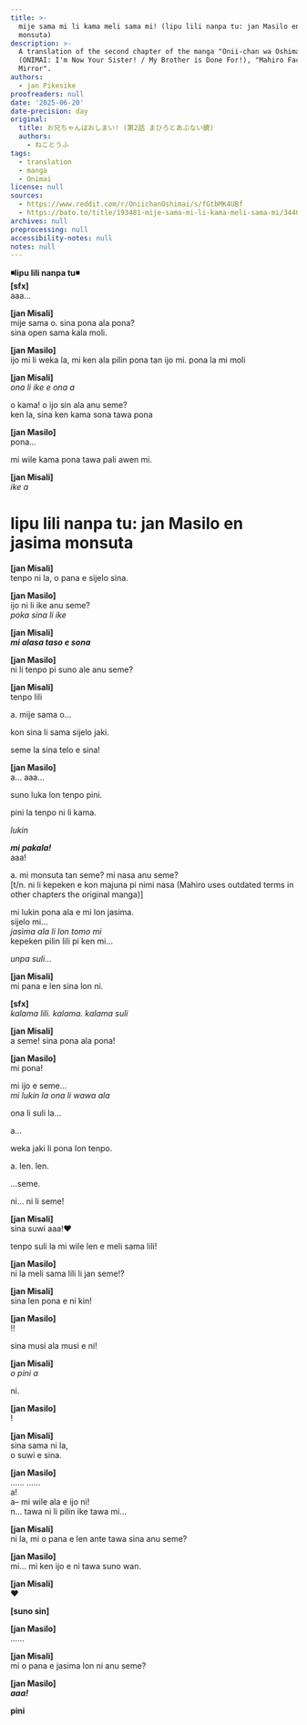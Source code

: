 ```yaml
---
title: >-
  mije sama mi li kama meli sama mi! (lipu lili nanpa tu: jan Masilo en jasima
  monsuta)
description: >-
  A translation of the second chapter of the manga "Onii-chan wa Oshimai!"
  (ONIMAI: I'm Now Your Sister! / My Brother is Done For!), "Mahiro Faces The
  Mirror".
authors:
  - jan Pikesike
proofreaders: null
date: '2025-06-20'
date-precision: day
original:
  title: お兄ちゃんはおしまい! (第2話 まひろとあぶない鏡)
  authors:
    - ねことうふ
tags:
  - translation
  - manga
  - Onimai
license: null
sources:
  - https://www.reddit.com/r/OniichanOshimai/s/fGtbMK4UBf
  - https://bato.to/title/193481-mije-sama-mi-li-kama-meli-sama-mi/3440931-vol_1-ch_2
archives: null
preprocessing: null
accessibility-notes: null
notes: null
---
```


**◾lipu lili nanpa tu◾**  
**[sfx]**  
aaa…  

**[jan Misali]**  
mije sama o. sina pona ala pona?  
sina open sama kala moli.  

**[jan Masilo]**  
ijo mi li weka la, mi ken ala pilin pona tan ijo mi. pona la mi moli

**[jan Misali]**  
*ona li ike e ona a*  

o kama! o ijo sin ala anu seme?  
ken la, sina ken kama sona tawa pona  

**[jan Masilo]**  
pona…

mi wile kama pona tawa pali awen mi.

**[jan Misali]**  
*ike a*

# lipu lili nanpa tu: jan Masilo en jasima monsuta  

**[jan Misali]**  
tenpo ni la, o pana e sijelo sina.  

**[jan Masilo]**  
ijo ni li ike anu seme?  
*poka sina li ike*  

**[jan Misali]**  
***mi alasa taso e sona***

**[jan Masilo]**  
ni li tenpo pi suno ale anu seme?  

**[jan Misali]**  
tenpo lili  

a. mije sama o…

kon sina li sama sijelo jaki.

seme la sina telo e sina!  

**[jan Masilo]**  
a… aaa…  

suno luka lon tenpo pini.  

pini la tenpo ni li kama.  

*lukin*  

***mi pakala!***  
aaa!  

a. mi monsuta tan seme? mi nasa anu seme?  
[t/n. ni li kepeken e kon majuna pi nimi nasa (Mahiro uses outdated terms in other chapters the original manga)]  

mi lukin pona ala e mi lon jasima.  
sijelo mi…  
*jasima ala li lon tomo mi*  
kepeken pilin lili pi ken mi…  

*unpa suli…*

**[jan Misali]**  
mi pana e len sina lon ni.  

**[sfx]**  
*kalama lili. kalama. kalama suli*

**[jan Misali]**  
a seme! sina pona ala pona!

**[jan Masilo]**  
mi pona!  

mi ijo e seme…  
*mi lukin la ona li wawa ala*  

ona li suli la…  

a…  

weka jaki li pona lon tenpo.  

a. len. len.  

…seme.  

ni… ni li seme!  

**[jan Misali]**  
sina suwi aaa!♥️

tenpo suli la mi wile len e meli sama lili!

**[jan Masilo]**  
ni la meli sama lili li jan seme!?

**[jan Misali]**  
sina len pona e ni kin!

**[jan Masilo]**  
!!  

sina musi ala musi e ni!

**[jan Misali]**  
*o pini a*

ni.

**[jan Masilo]**  
!

**[jan Misali]**  
sina sama ni la,  
o suwi e sina.

**[jan Masilo]**  
…… ……  
a!  
a– mi wile ala e ijo ni!  
n… tawa ni li pilin ike tawa mi…  

**[jan Misali]**  
ni la, mi o pana e len ante tawa sina anu seme?  

**[jan Masilo]**  
mi… mi ken ijo e ni tawa suno wan.  

**[jan Misali]**  
♥️  

**[suno sin]**

**[jan Masilo]**  
……

**[jan Misali]**  
mi o pana e jasima lon ni anu seme?

**[jan Masilo]**  
***aaa!***

**pini**

